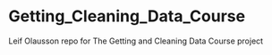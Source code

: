 Getting_Cleaning_Data_Course
============================

Leif Olausson repo for The Getting and Cleaning Data Course project
